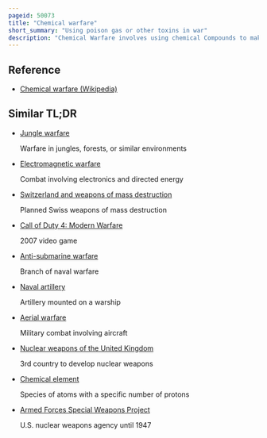 ```yaml
---
pageid: 50073
title: "Chemical warfare"
short_summary: "Using poison gas or other toxins in war"
description: "Chemical Warfare involves using chemical Compounds to make Weapons. This Type of Warfare is distinct from nuclear Warfare, biological Warfare and radiological Warfare, which together make up Cbrn, the military Acronym for Chemical, biological, radiological, and nuclear, all of which are considered 'Weapons of Mass Destruction', a Term that contrasts with conventional Weapons."
---
```


## Reference

- [Chemical warfare (Wikipedia)](https://en.wikipedia.org/?curid=50073)

## Similar TL;DR

- [Jungle warfare](/tldr/en/jungle-warfare)

  Warfare in jungles, forests, or similar environments

- [Electromagnetic warfare](/tldr/en/electromagnetic-warfare)

  Combat involving electronics and directed energy

- [Switzerland and weapons of mass destruction](/tldr/en/switzerland-and-weapons-of-mass-destruction)

  Planned Swiss weapons of mass destruction

- [Call of Duty 4: Modern Warfare](/tldr/en/call-of-duty-4-modern-warfare)

  2007 video game

- [Anti-submarine warfare](/tldr/en/anti-submarine-warfare)

  Branch of naval warfare

- [Naval artillery](/tldr/en/naval-artillery)

  Artillery mounted on a warship

- [Aerial warfare](/tldr/en/aerial-warfare)

  Military combat involving aircraft

- [Nuclear weapons of the United Kingdom](/tldr/en/nuclear-weapons-of-the-united-kingdom)

  3rd country to develop nuclear weapons

- [Chemical element](/tldr/en/chemical-element)

  Species of atoms with a specific number of protons

- [Armed Forces Special Weapons Project](/tldr/en/armed-forces-special-weapons-project)

  U.S. nuclear weapons agency until 1947
